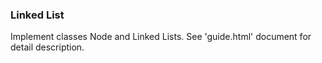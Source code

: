 ### Linked List

Implement classes Node and Linked Lists. See 'guide.html' document for detail description.